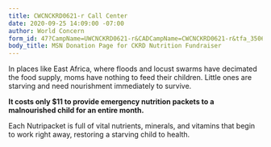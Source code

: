 ```yaml
---
title: CWCNCKRD0621-r Call Center
date: 2020-09-25 14:09:00 -07:00
author: World Concern
form_id: 47?CampName=UWCNCKRD0621-r&CADCampName=CWCNCKRD0621-r&tfa_3506=Canada&tfa_1244=NutritionRadio
body_title: MSN Donation Page for CKRD Nutrition Fundraiser
---
```


In places like East Africa, where floods and locust swarms have decimated the food supply, moms have nothing to feed their children. Little ones are starving and need nourishment immediately to survive.  

**It costs only $11 to provide emergency nutrition packets to a malnourished child for an entire month.**

Each Nutripacket is full of vital nutrients, minerals, and vitamins that begin to work right away, restoring a starving child to health.
